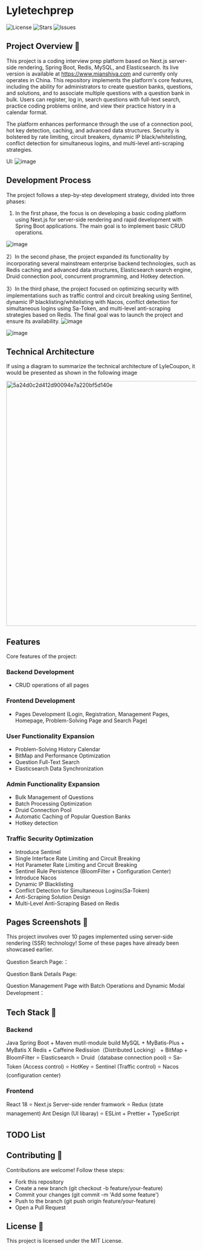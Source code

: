 # Lyletechprep

![License](https://img.shields.io/github/license/Lyle-Lyle/lettytechprep)
![Stars](https://img.shields.io/github/stars/Lyle-Lyle/lettytechprep)
![Issues](https://img.shields.io/github/issues/Lyle-Lyle/lettytechprep)


## Project Overview 📖
This project is a coding interview prep platform based on Next.js server-side rendering, Spring Boot, Redis, MySQL, and Elasticsearch. Its live version is available at https://www.mianshiya.com and currently only operates in China. This repository implements the platform's core features, including the ability for administrators to create question banks, questions, and solutions, and to associate multiple questions with a question bank in bulk. Users can register, log in, search questions with full-text search, practice coding problems online, and view their practice history in a calendar format.

The platform enhances performance through the use of a connection pool, hot key detection, caching, and advanced data structures. Security is bolstered by rate limiting, circuit breakers, dynamic IP black/whitelisting, conflict detection for simultaneous logins, and multi-level anti-scraping strategies.


UI:
![image](https://github.com/user-attachments/assets/fbf1c8cd-868c-4cb9-a79b-4f6dce533cdf)



## Development Process
The project follows a step-by-step development strategy, divided into three phases:

1) In the first phase, the focus is on developing a basic coding platform using Next.js for server-side rendering and rapid development with Spring Boot applications. The main goal is to implement basic CRUD operations.

![image](https://github.com/user-attachments/assets/049d6150-19b6-4c85-b86b-751d0af07029)

2）In the second phase, the project expanded its functionality by incorporating several mainstream enterprise backend technologies, such as Redis caching and advanced data structures, Elasticsearch search engine, Druid connection pool, concurrent programming, and Hotkey detection.

3）In the third phase, the project focused on optimizing security with implementations such as traffic control and circuit breaking using Sentinel, dynamic IP blacklisting/whitelisting with Nacos, conflict detection for simultaneous logins using Sa-Token, and multi-level anti-scraping strategies based on Redis. The final goal was to launch the project and ensure its availability.
![image](https://github.com/user-attachments/assets/1252deae-b223-403a-ab10-c644c08ced1b)


![image](https://github.com/user-attachments/assets/94f61583-8160-43aa-a209-b8166e40ed75)





## Technical Architecture

If using a diagram to summarize the technical architecture of LyleCoupon, it would be presented as shown in the following image

<img width="648" alt="5a24d0c2d412d90094e7a220bf5d140e" src="https://github.com/user-attachments/assets/598c8303-ca35-4bc8-b439-8666c25447c2">





## Features

Core features of the project:

### Backend Development
- CRUD operations of all pages


### Frontend Development
- Pages Development (Login, Registration, Management Pages, Homepage, Problem-Solving Page and Search Page)


### User Functionality Expansion
- Problem-Solving History Calendar
- BitMap and Performance Optimization
- Question Full-Text Search
- Elasticsearch Data Synchronization

### Admin Functionality Expansion
- Bulk Management of Questions
- Batch Processing Optimization
- Druid Connection Pool
- Automatic Caching of Popular Question Banks
- Hotkey detection


### Traffic Security Optimization
- Introduce Sentinel
- Single Interface Rate Limiting and Circuit Breaking
- Hot Parameter Rate Limiting and Circuit Breaking
- Sentinel Rule Persistence (BloomFilter + Configuration Center)
- Introduce Nacos
- Dynamic IP Blacklisting
- Conflict Detection for Simultaneous Logins(Sa-Token)
- Anti-Scraping Solution Design
- Multi-Level Anti-Scraping Based on Redis






## Pages Screenshots 📸
This project involves over 10 pages implemented using server-side rendering (SSR) technology! Some of these pages have already been showcased earlier.

Question Search Page:：

Question Bank Details Page:

Question Management Page with Batch Operations and Dynamic Modal Development：



## Tech Stack 🚀

### Backend
Java Spring Boot  + Maven mutil-module build
MySQL + MyBatis-Plus + MyBatis X
Redis + Caffeine
Redission（Distributed Locking） + BitMap + BloomFilter
⭐️ Elasticsearch 
⭐️ Druid（database connection pool)
⭐️ Sa-Token (Access control)
⭐️ HotKey 
⭐️ Sentinel (Traffic control)
⭐️ Nacos (configuration center)

### Frontend
React 18 
⭐️ Next.js Server-side render framwork
⭐️ Redux (state management)
Ant Design (UI libaray)
⭐️ ESLint + Prettier + TypeScript



## TODO List




## Contributing 🤝
Contributions are welcome! Follow these steps:

- Fork this repository
- Create a new branch (git checkout -b feature/your-feature)
- Commit your changes (git commit -m 'Add some feature')
- Push to the branch (git push origin feature/your-feature)
- Open a Pull Request



## License 📄
This project is licensed under the MIT License.






